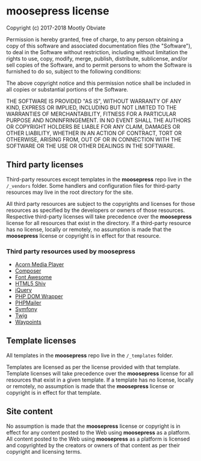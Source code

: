 # moosepress license

Copyright (c) 2017-2018 Mootly Obviate

Permission is hereby granted, free of charge, to any person obtaining a copy of this software and associated documentation files (the "Software"), to deal in the Software without restriction, including without limitation the rights to use, copy, modify, merge, publish, distribute, sublicense, and/or sell copies of the Software, and to permit persons to whom the Software is furnished to do so, subject to the following conditions:

The above copyright notice and this permission notice shall be included in all copies or substantial portions of the Software.

THE SOFTWARE IS PROVIDED "AS IS", WITHOUT WARRANTY OF ANY KIND, EXPRESS OR IMPLIED, INCLUDING BUT NOT LIMITED TO THE WARRANTIES OF MERCHANTABILITY, FITNESS FOR A PARTICULAR PURPOSE AND NONINFRINGEMENT. IN NO EVENT SHALL THE AUTHORS OR COPYRIGHT HOLDERS BE LIABLE FOR ANY CLAIM, DAMAGES OR OTHER LIABILITY, WHETHER IN AN ACTION OF CONTRACT, TORT OR OTHERWISE, ARISING FROM, OUT OF OR IN CONNECTION WITH THE SOFTWARE OR THE USE OR OTHER DEALINGS IN THE SOFTWARE.

## Third party licenses

Third-party resources except templates in the **moosepress** repo live in the `/_vendors` folder. Some handlers and configuration files for third-party resources may live in the root directory for the site.

All third party resources are subject to the copyrights and licenses for those resources as specified by the developers or owners of those resources. Respective third-party licenses will take precedence over the **moosepress** license for all resources that exist in the  directory. If a third-party resource has no license, locally or remotely, no assumption is made that the **moosepress** license or copyright is in effect for that resource.

### Third party resources used by moosepress

- [Acorn Media Player](https://ghinda.net/acornmediaplayer/)
- [Composer](https://github.com/composer/composer/blob/master/LICENSE)
- [Font Awesome](http://fontawesome.io/license/)
- [HTML5 Shiv](https://github.com/aFarkas/html5shiv/blob/master/MIT%20and%20GPL2%20licenses.md)
- [jQuery](https://github.com/jquery/jquery/blob/master/LICENSE.txt)
- [PHP DOM Wrapper](https://travis-ci.org/scotteh/php-dom-wrapper)
- [PHPMailer](https://github.com/PHPMailer/PHPMailer)
- [Symfony](https://symfony.com/license)
- [Twig](https://twig.sensiolabs.org/license)
- [Waypoints](https://github.com/imakewebthings/waypoints/blob/master/licenses.txt)

## Template licenses

All templates in  the **moosepress** repo live in the `/_templates` folder.

Templates are licensed as per the license provided with that template. Template licenses will take precedence over the **moosepress** license for all resources that exist in a given template. If a template has no license, locally or remotely, no assumption is made that the **moosepress** license or copyright is in effect for that template.

## Site content

No assumption is made that the **moosepress** license or copyright is in effect for any content posted to the Web using **moosepress** as a platform. All content posted to the Web using **moosepress** as a platform is licensed and copyrighted by the creators or owners of that content as per their copyright and licensing terms.
